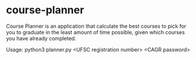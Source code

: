 # course-planner
Course Planner is an application that calculate the best courses to pick for you to graduate in the least amount of time possible, given which courses you have already completed.

Usage:
  python3 planner.py \<UFSC registration number> \<CAGR password>
